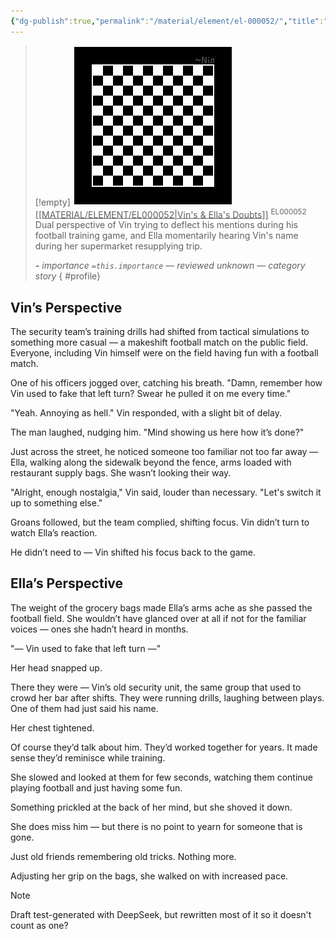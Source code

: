 ```yaml
---
{"dg-publish":true,"permalink":"/material/element/el-000052/","title":"Vin's & Ella's Doubts","tags":["-element"]}
---
```


>[!empty]
> ![RESOURCE/ASSET/OTHER/PlaceholderIcon.png|icon](/img/user/RESOURCE/ASSET/OTHER/PlaceholderIcon.png) <u class="title">[[MATERIAL/ELEMENT/EL000052\|Vin's & Ella's Doubts]]</u> <sup class="title">EL000052</sup> <b class="title"> </b>
> Dual perspective of Vin trying to deflect his mentions during his football training game, and Ella momentarily hearing Vin's name during her supermarket resupplying trip.
> 
> <b>\-</b>
> <i class="small">importance `=this.importance` — reviewed unknown — category story</i>
{ #profile}


## Vin’s Perspective

The security team’s training drills had shifted from tactical simulations to something more casual — a makeshift football match on the public field. Everyone, including Vin himself were on the field having fun with a football match.

One of his officers jogged over, catching his breath. "Damn, remember how Vin used to fake that left turn? Swear he pulled it on me every time."

"Yeah. Annoying as hell." Vin responded, with a slight bit of delay.

The man laughed, nudging him. "Mind showing us here how it’s done?"

Just across the street, he noticed someone too familiar not too far away — Ella, walking along the sidewalk beyond the fence, arms loaded with restaurant supply bags. She wasn’t looking their way.

"Alright, enough nostalgia," Vin said, louder than necessary. "Let's switch it up to something else."

Groans followed, but the team complied, shifting focus. Vin didn’t turn to watch Ella’s reaction.

He didn’t need to — Vin shifted his focus back to the game.

## Ella’s Perspective

The weight of the grocery bags made Ella’s arms ache as she passed the football field. She wouldn’t have glanced over at all if not for the familiar voices — ones she hadn’t heard in months.

"— Vin used to fake that left turn —"

Her head snapped up.

There they were — Vin’s old security unit, the same group that used to crowd her bar after shifts. They were running drills, laughing between plays. One of them had just said his name.

Her chest tightened.

Of course they’d talk about him. They’d worked together for years. It made sense they’d reminisce while training.

She slowed and looked at them for few seconds, watching them continue playing football and just having some fun.

Something prickled at the back of her mind, but she shoved it down.

She does miss him — but there is no point to yearn for someone that is gone.

Just old friends remembering old tricks. Nothing more.

Adjusting her grip on the bags, she walked on with increased pace.

>[!note]
> Draft test-generated with DeepSeek, but rewritten most of it so it doesn't count as one?